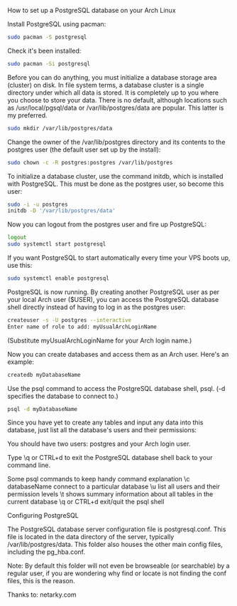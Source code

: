 How to set up a PostgreSQL database on your Arch Linux

Install PostgreSQL using pacman:

```bash
sudo pacman -S postgresql
```
Check it's been installed:

```bash
sudo pacman -Si postgresql
```

Before you can do anything, you must initialize a database storage area (cluster) on disk. In file system terms, a database cluster is a single directory under which all data is stored. It is completely up to you where you choose to store your data. There is no default, although locations such as /usr/local/pgsql/data or /var/lib/postgres/data are popular. This latter is my preferred.

```bash
sudo mkdir /var/lib/postgres/data
```

Change the owner of the /var/lib/postgres directory and its contents to the postgres user (the default user set up by the install):

```bash
sudo chown -c -R postgres:postgres /var/lib/postgres
```

To initialize a database cluster, use the command initdb, which is installed with PostgreSQL. This must be done as the postgres user, so become this user:

```bash
sudo -i -u postgres
initdb -D '/var/lib/postgres/data'
```

Now you can logout from the postgres user and fire up PostgreSQL:

```bash
logout
sudo systemctl start postgresql
```
If you want PostgreSQL to start automatically every time your VPS boots up, use this:

```bash
sudo systemctl enable postgresql
```

PostgreSQL is now running. By creating another PostgreSQL user as per your local Arch user ($USER), you can access the PostgreSQL database shell directly instead of having to log in as the postgres user:

```bash
createuser -s -U postgres --interactive
Enter name of role to add: myUsualArchLoginName
```
(Substitute myUsualArchLoginName for your Arch login name.)

Now you can create databases and access them as an Arch user. Here's an example:

```bash
createdb myDatabaseName
```
Use the psql command to access the PostgreSQL database shell, psql. (-d specifies the database to connect to.)

```bash
psql -d myDatabaseName
```
Since you have yet to create any tables and input any data into this database, just list all the database's users and their permissions:

You should have two users: postgres and your Arch login user.

Type \q or CTRL+d to exit the PostgreSQL database shell back to your command line.

Some psql commands to keep handy
command	explanation
\c databaseName	connect to a particular database
\u	list all users and their permission levels
\t	shows summary information about all tables in the current database
\q or CTRL+d	exit/quit the psql shell

Configuring PostgreSQL

The PostgreSQL database server configuration file is postgresql.conf. This file is located in the data directory of the server, typically /var/lib/postgres/data. This folder also houses the other main config files, including the pg_hba.conf.

Note: By default this folder will not even be browseable (or searchable) by a regular user, if you are wondering why find or locate is not finding the conf files, this is the reason.

Thanks to: netarky.com
